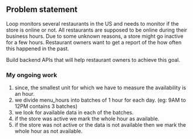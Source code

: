 ## Problem statement

Loop monitors several restaurants in the US and needs to monitor if the store is online or not. All restaurants are supposed to be online during their business hours. Due to some unknown reasons, a store might go inactive for a few hours. Restaurant owners want to get a report of the how often this happened in the past.   

Build backend APIs that will help restaurant owners to achieve this goal.


###  My ongoing work

1. since, the smallest unit for which we have to measure the availability is an hour.
2. we divide menu_hours into batches of 1 hour for each day. (eg: 9AM to 12PM contains 3 batches)
3. we look for available data in each of the batches.
4. if the store was active we mark the whole hour as available. 
5. if the store was not active or the data is not available then we mark the whole hour as not available.